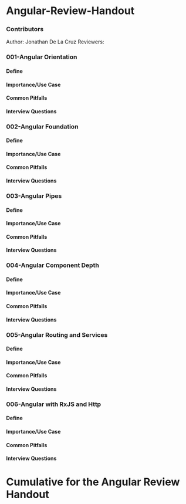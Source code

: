 # Angular-Review-Handout

### Contributors

Author: Jonathan De La Cruz
Reviewers:

### 001-Angular Orientation

#### Define



#### Importance/Use Case



#### Common Pitfalls



#### Interview Questions



### 002-Angular Foundation

#### Define


#### Importance/Use Case



#### Common Pitfalls



#### Interview Questions



### 003-Angular Pipes

#### Define


#### Importance/Use Case

#### Common Pitfalls


#### Interview Questions


### 004-Angular Component Depth

#### Define


#### Importance/Use Case

#### Common Pitfalls


#### Interview Questions



### 005-Angular Routing and Services

#### Define


#### Importance/Use Case


#### Common Pitfalls


#### Interview Questions



### 006-Angular with RxJS and Http

#### Define

#### Importance/Use Case

#### Common Pitfalls

#### Interview Questions


# Cumulative for the  Angular Review Handout
